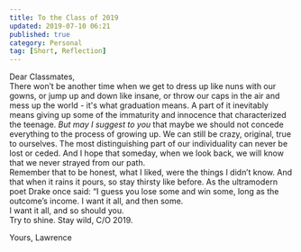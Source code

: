 ```yaml
---
title: To the Class of 2019
updated: 2019-07-10 06:21
published: true
category: Personal
tag: [Short, Reflection]
---
```


Dear Classmates,  <br/>
There won’t be another time when we get to dress up like nuns with our gowns, or jump up and down like insane, or throw our caps in the air and mess up the world - it's what graduation means. A part of it inevitably means giving up some of the immaturity and innocence that characterized the teenage. _But may I suggest to you_ that maybe we should not concede everything to the process of growing up. We can still be crazy, original, true to ourselves. The most distinguishing part of our individuality can never be lost or ceded. And I hope that someday, when we look back, we will know that we never strayed from our path.  <br/>
Remember that to be honest, what I liked, were the things I didn’t know. And that when it rains it pours, so stay thirsty like before. As the ultramodern poet Drake once said: “I guess you lose some and win some, long as the outcome’s income. I want it all, and then some.  <br/>
I want it all, and so should you.  
Try to shine. Stay wild, C/O 2019.

Yours,
Lawrence
